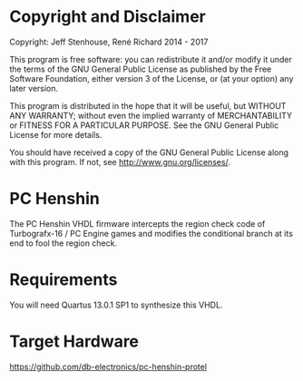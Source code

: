# Copyright and Disclaimer
Copyright: Jeff Stenhouse, René Richard 2014 - 2017

This program is free software: you can redistribute it and/or modify
it under the terms of the GNU General Public License as published by
the Free Software Foundation, either version 3 of the License, or
(at your option) any later version.

This program is distributed in the hope that it will be useful,
but WITHOUT ANY WARRANTY; without even the implied warranty of
MERCHANTABILITY or FITNESS FOR A PARTICULAR PURPOSE.  See the
GNU General Public License for more details.

You should have received a copy of the GNU General Public License
along with this program.  If not, see <http://www.gnu.org/licenses/>.

# PC Henshin
The PC Henshin VHDL firmware intercepts the region check code of Turbografx-16 / PC Engine games and modifies the conditional branch at its end to fool the region check.

# Requirements
You will need Quartus 13.0.1 SP1 to synthesize this VHDL.

# Target Hardware
https://github.com/db-electronics/pc-henshin-protel
